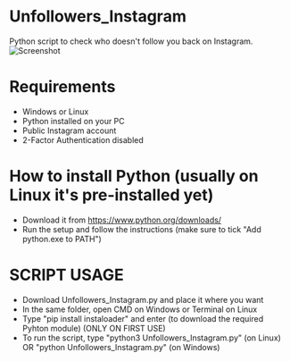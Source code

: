 # Unfollowers_Instagram
Python script to check who doesn't follow you back on Instagram.
![Screenshot](https://github.com/floyddc/Unfollowers_Instagram/assets/62873696/fa7317e7-292e-4082-b10d-427d513cff24)

# Requirements
- Windows or Linux
- Python installed on your PC
- Public Instagram account
- 2-Factor Authentication disabled

# How to install Python (usually on Linux it's pre-installed yet)
- Download it from https://www.python.org/downloads/
- Run the setup and follow the instructions (make sure to tick "Add python.exe to PATH")

# SCRIPT USAGE
- Download Unfollowers_Instagram.py and place it where you want
- In the same folder, open CMD on Windows or Terminal on Linux
- Type "pip install instaloader" and enter (to download the required Pyhton module) (ONLY ON FIRST USE)
- To run the script, type "python3 Unfollowers_Instagram.py" (on Linux) OR "python Unfollowers_Instagram.py" (on Windows)
